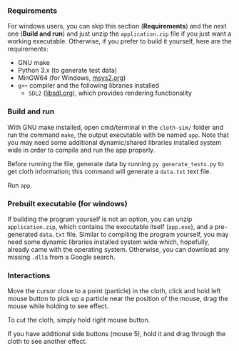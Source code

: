 ### Requirements
For windows users, you can skip this section (**Requirements**) and the next one (**Build and run**) and just unzip the `application.zip` file if you just want a working executable. Otherwise, if you prefer to build it yourself, here are the requirements:
* GNU make
* Python 3.x (to generate test data)
* MinGW64 (for Windows, [msys2.org](https://www.msys2.org/))
* `g++` compiler and the following libraries installed
  * `SDL2` ([libsdl.org](https://www.libsdl.org/)), which provides rendering functionality

### Build and run
With GNU make installed, open cmd/terminal in the `cloth-sim/` folder and run the command `make`, the output executable with be named `app`. Note that you may need some additional dynamic/shared libraries installed system wide in order to compile and run the app properly.

Before running the file, generate data by running `py generate_tests.py` to get cloth information; this command will generate a `data.txt` text file.

Run `app`.

### Prebuilt executable (for windows)
If building the program yourself is not an option, you can unzip `application.zip`, which contains the executable itself (`app.exe`), and a pre-generated `data.txt` file. Similar to compiling the program yourself, you may need some dynamic libraries installed system wide which, hopefully, already came with the operating system. Otherwise, you can download any missing `.dll`s from a Google search.

### Interactions
Move the cursor close to a point (particle) in the cloth, click and hold left mouse button to pick up a particle near the position of the mouse, drag the mouse while holding to see effect.

To cut the cloth, simply hold right mouse button.

If you have additional side buttons (mouse 5), hold it and drag through the cloth to see another effect.